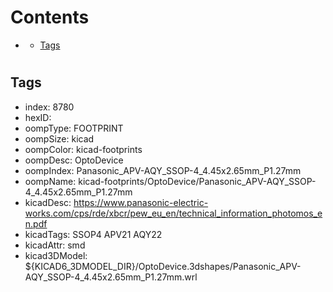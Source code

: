 



Contents
========

* [](#)
	* [Tags](#tags)

# 

## Tags

- index: 8780
- hexID: 
- oompType: FOOTPRINT
- oompSize: kicad
- oompColor: kicad-footprints
- oompDesc: OptoDevice
- oompIndex: Panasonic_APV-AQY_SSOP-4_4.45x2.65mm_P1.27mm
- oompName: kicad-footprints/OptoDevice/Panasonic_APV-AQY_SSOP-4_4.45x2.65mm_P1.27mm
- kicadDesc: https://www.panasonic-electric-works.com/cps/rde/xbcr/pew_eu_en/technical_information_photomos_en.pdf
- kicadTags: SSOP4 APV21 AQY22
- kicadAttr: smd
- kicad3DModel: ${KICAD6_3DMODEL_DIR}/OptoDevice.3dshapes/Panasonic_APV-AQY_SSOP-4_4.45x2.65mm_P1.27mm.wrl
